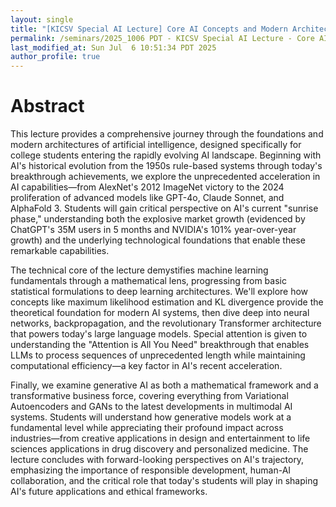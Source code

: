 ```yaml
---
layout: single
title: "[KICSV Special AI Lecture] Core AI Concepts and Modern Architectures"
permalink: /seminars/2025_1006 PDT - KICSV Special AI Lecture - Core AI Concepts and Modern Architectures/abstract
last_modified_at: Sun Jul  6 10:51:34 PDT 2025
author_profile: true
---
```


# Abstract

This lecture provides a comprehensive journey through the foundations and modern architectures of artificial intelligence, designed specifically for college students entering the rapidly evolving AI landscape. Beginning with AI's historical evolution from the 1950s rule-based systems through today's breakthrough achievements, we explore the unprecedented acceleration in AI capabilities—from AlexNet's 2012 ImageNet victory to the 2024 proliferation of advanced models like GPT-4o, Claude Sonnet, and AlphaFold 3. Students will gain critical perspective on AI's current "sunrise phase," understanding both the explosive market growth (evidenced by ChatGPT's 35M users in 5 months and NVIDIA's 101% year-over-year growth) and the underlying technological foundations that enable these remarkable capabilities.

The technical core of the lecture demystifies machine learning fundamentals through a mathematical lens, progressing from basic statistical formulations to deep learning architectures. We'll explore how concepts like maximum likelihood estimation and KL divergence provide the theoretical foundation for modern AI systems, then dive deep into neural networks, backpropagation, and the revolutionary Transformer architecture that powers today's large language models. Special attention is given to understanding the "Attention is All You Need" breakthrough that enables LLMs to process sequences of unprecedented length while maintaining computational efficiency—a key factor in AI's recent acceleration.

Finally, we examine generative AI as both a mathematical framework and a transformative business force, covering everything from Variational Autoencoders and GANs to the latest developments in multimodal AI systems. Students will understand how generative models work at a fundamental level while appreciating their profound impact across industries—from creative applications in design and entertainment to life sciences applications in drug discovery and personalized medicine. The lecture concludes with forward-looking perspectives on AI's trajectory, emphasizing the importance of responsible development, human-AI collaboration, and the critical role that today's students will play in shaping AI's future applications and ethical frameworks.
